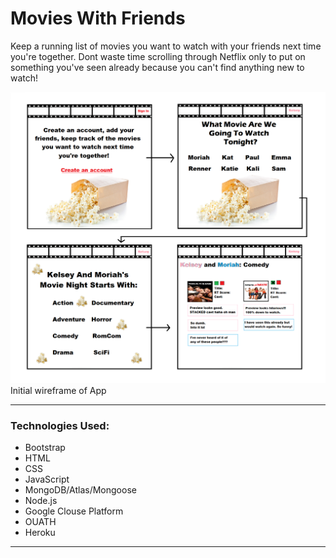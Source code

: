 # **Movies With Friends**
Keep a running list of movies you want to watch with your friends next time you're together. Dont waste time scrolling through Netflix only to put on something you've seen already because you can't find anything new to watch!


![Wireframe of Project Two](./public/images/wireFrameProjectTwo.png)
Initial wireframe of App

---

### Technologies Used:
- Bootstrap
- HTML
- CSS
- JavaScript
- MongoDB/Atlas/Mongoose
- Node.js
- Google Clouse Platform
- OUATH
- Heroku
---